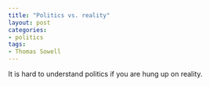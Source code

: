 ```yaml
---
title: "Politics vs. reality"
layout: post
categories:
- politics
tags:
- Thomas Sowell
---
```


It is hard to understand politics if you are hung up on reality.